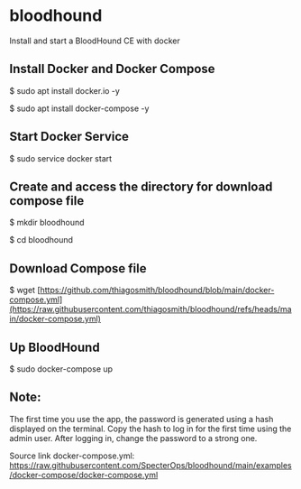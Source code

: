 # bloodhound
Install and start a BloodHound CE with docker

## Install Docker and Docker Compose

$ sudo apt install docker.io -y 

$ sudo apt install docker-compose -y

## Start Docker Service

$ sudo service docker start

## Create and access the directory for download compose file

$ mkdir bloodhound

$ cd bloodhound

## Download Compose file

$ wget [https://github.com/thiagosmith/bloodhound/blob/main/docker-compose.yml](https://raw.githubusercontent.com/thiagosmith/bloodhound/refs/heads/main/docker-compose.yml)

## Up BloodHound

$ sudo docker-compose up

## Note: 
The first time you use the app, the password is generated using a hash displayed on the terminal. Copy the hash to log in for the first time using the admin user. After logging in, change the password to a strong one.

Source link docker-compose.yml: https://raw.githubusercontent.com/SpecterOps/bloodhound/main/examples/docker-compose/docker-compose.yml

